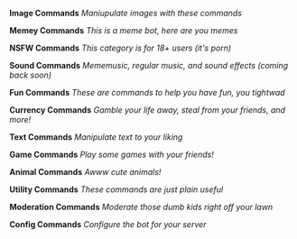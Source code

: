 **Image Commands**
*Maniupulate images with these commands*

**Memey Commands**
*This is a meme bot, here are you memes*

**NSFW Commands**
*This category is for 18+ users (it's porn)*

**Sound Commands**
*Mememusic, regular music, and sound effects (coming back soon)*

**Fun Commands**
*These are commands to help you have fun, you tightwad*

**Currency Commands**
*Gamble your life away, steal from your friends, and more!*

**Text Commands**
*Manipulate text to your liking*

**Game Commands**
*Play some games with your friends!*

**Animal Commands**
*Awww cute animals!*

**Utility Commands**
*These commands are just plain useful*

**Moderation Commands**
*Moderate those dumb kids right off your lawn*

**Config Commands**
*Configure the bot for your server*
